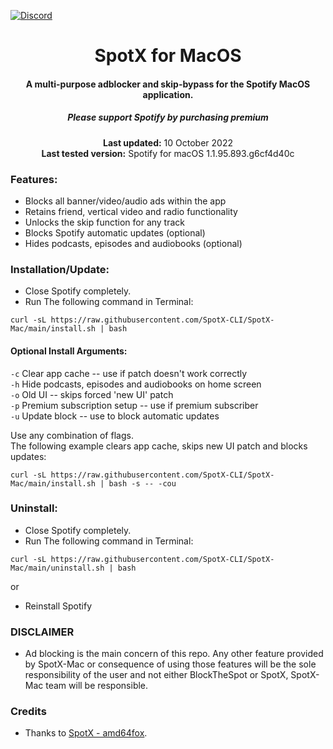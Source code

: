 [![Discord](https://discord.com/api/guilds/807273906872123412/widget.png)](https://discord.gg/p43cusgUPm)

<center>
    <h1 align="center">SpotX for MacOS</h1>
    <h4 align="center">A multi-purpose adblocker and skip-bypass for the Spotify MacOS application.</h4>
    <h5 align="center">Please support Spotify by purchasing premium</h5>
    <p align="center">
        <strong>Last updated:</strong> 10 October 2022<br>
        <strong>Last tested version:</strong> Spotify for macOS 1.1.95.893.g6cf4d40c
    </p> 
</center>

### Features:

- Blocks all banner/video/audio ads within the app
- Retains friend, vertical video and radio functionality
- Unlocks the skip function for any track
- Blocks Spotify automatic updates (optional)
- Hides podcasts, episodes and audiobooks (optional)

### Installation/Update:

- Close Spotify completely.
- Run The following command in Terminal:

```
curl -sL https://raw.githubusercontent.com/SpotX-CLI/SpotX-Mac/main/install.sh | bash
```

#### Optional Install Arguments:
`-c` Clear app cache -- use if patch doesn't work correctly  
`-h` Hide podcasts, episodes and audiobooks on home screen  
`-o` Old UI -- skips forced 'new UI' patch  
`-p` Premium subscription setup -- use if premium subscriber  
`-u` Update block -- use to block automatic updates  

Use any combination of flags.  
The following example clears app cache, skips new UI patch and blocks updates:
```
curl -sL https://raw.githubusercontent.com/SpotX-CLI/SpotX-Mac/main/install.sh | bash -s -- -cou
```


### Uninstall:

- Close Spotify completely.
- Run The following command in Terminal:

```
curl -sL https://raw.githubusercontent.com/SpotX-CLI/SpotX-Mac/main/uninstall.sh | bash
```

or

- Reinstall Spotify

### DISCLAIMER

- Ad blocking is the main concern of this repo. Any other feature provided by SpotX-Mac or consequence of using those features will be the sole responsibility of the user and not either BlockTheSpot or SpotX, SpotX-Mac team will be responsible.

### Credits

- Thanks to [SpotX - amd64fox](https://github.com/amd64fox/spotx).
